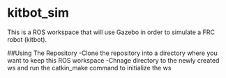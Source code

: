 # kitbot_sim
This is a ROS workspace that will use Gazebo in order to simulate a FRC robot (kitbot).

##Using The Repository
-Clone the repository into a directory where you want to keep this ROS workspace
-Chnage directory to the newly created ws and run the catkin_make command to initialize the ws
